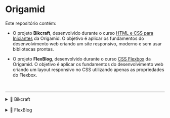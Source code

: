 # Origamid

Este repositório contém:

- O projeto **Bikcraft**, desenvolvido durante o curso [HTML e CSS para Iniciantes](https://www.origamid.com) da Origamid. O objetivo é aplicar os fundamentos do desenvolvimento web criando um site responsivo, moderno e sem usar bibliotecas prontas.

- O projeto **FlexBlog**, desenvolvido durante o curso [CSS Flexbox](https://www.origamid.com) da Origamid. O objetivo é aplicar os fundamentos do desenvolvimento web criando um layout responsivo no CSS utilizando apenas as propriedades do Flexbox.

<br>

---

<details>
  <summary>📂 Bikcraft</summary>

### Tecnologias

- HTML5, CSS3 (Flexbox e Grid), JavaScript e Git

**Objetivo:** Construir um site responsivo e profissional do zero.

---

### Visual do Projeto

<img src="./bikecraft/img/preview.png" alt="Preview do Projeto" width="400"/>

<br>

---

**Veja ao vivo:** [🔗 Clique aqui para acessar o projeto](https://lisboani.github.io/Origamid/bikecraft/bikcraft.html)

</details>

<br>

<details>
  <summary>📂 FlexBlog</summary>

### Tecnologias

- HTML5, CSS3 (Flexbox) e Git

**Objetivo:** Construir um site responsivo utilizando flexbox.

---

### Visual do Projeto

<img src="./flexblog/img/preview.png" alt="Preview do Projeto" width="400"/>

<br>

---

**Veja ao vivo:** [🔗 Clique aqui para acessar o projeto](https://lisboani.github.io/Origamid/flexblog/flexblog.html)

</details>
